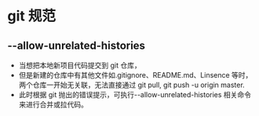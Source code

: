 # git 规范

## --allow-unrelated-histories

- 当想把本地新项目代码提交到 git 仓库，
- 但是新建的仓库中有其他文件如.gitignore、README.md、Linsence 等时，两个仓库一开始无关联，无法直接通过 git pull, git push -u origin master.
- 此时根据 git 抛出的错误提示，可执行--allow-unrelated-histories 相关命令来进行合并或拉代码。
